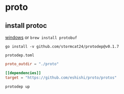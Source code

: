 # proto

## install protoc

[windows](github.com/google/protobuf/releases)
or
`brew install protobuf`

```
go install -v github.com/stormcat24/protodep@v0.1.7
```

`protodep.toml`

```toml
proto_outdir = "./proto"

[[dependencies]]
target = "https://github.com/eshishi/proto/protos"
```

```
protodep up
```
